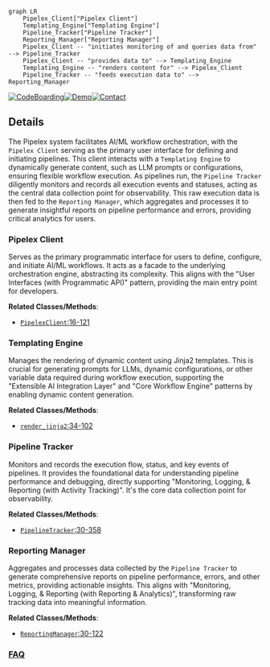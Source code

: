 ```mermaid
graph LR
    Pipelex_Client["Pipelex Client"]
    Templating_Engine["Templating Engine"]
    Pipeline_Tracker["Pipeline Tracker"]
    Reporting_Manager["Reporting Manager"]
    Pipelex_Client -- "initiates monitoring of and queries data from" --> Pipeline_Tracker
    Pipelex_Client -- "provides data to" --> Templating_Engine
    Templating_Engine -- "renders content for" --> Pipelex_Client
    Pipeline_Tracker -- "feeds execution data to" --> Reporting_Manager
```

[![CodeBoarding](https://img.shields.io/badge/Generated%20by-CodeBoarding-9cf?style=flat-square)](https://github.com/CodeBoarding/GeneratedOnBoardings)[![Demo](https://img.shields.io/badge/Try%20our-Demo-blue?style=flat-square)](https://www.codeboarding.org/demo)[![Contact](https://img.shields.io/badge/Contact%20us%20-%20contact@codeboarding.org-lightgrey?style=flat-square)](mailto:contact@codeboarding.org)

## Details

The Pipelex system facilitates AI/ML workflow orchestration, with the `Pipelex Client` serving as the primary user interface for defining and initiating pipelines. This client interacts with a `Templating Engine` to dynamically generate content, such as LLM prompts or configurations, ensuring flexible workflow execution. As pipelines run, the `Pipeline Tracker` diligently monitors and records all execution events and statuses, acting as the central data collection point for observability. This raw execution data is then fed to the `Reporting Manager`, which aggregates and processes it to generate insightful reports on pipeline performance and errors, providing critical analytics for users.

### Pipelex Client
Serves as the primary programmatic interface for users to define, configure, and initiate AI/ML workflows. It acts as a facade to the underlying orchestration engine, abstracting its complexity. This aligns with the "User Interfaces (with Programmatic API)" pattern, providing the main entry point for developers.


**Related Classes/Methods**:

- <a href="https://github.com/Pipelex/pipelex/blob/main/pipelex/client/client.py#L16-L121" target="_blank" rel="noopener noreferrer">`PipelexClient`:16-121</a>


### Templating Engine
Manages the rendering of dynamic content using Jinja2 templates. This is crucial for generating prompts for LLMs, dynamic configurations, or other variable data required during workflow execution, supporting the "Extensible AI Integration Layer" and "Core Workflow Engine" patterns by enabling dynamic content generation.


**Related Classes/Methods**:

- <a href="https://github.com/Pipelex/pipelex/blob/main/pipelex/tools/templating/jinja2_rendering.py#L34-L102" target="_blank" rel="noopener noreferrer">`render_jinja2`:34-102</a>


### Pipeline Tracker
Monitors and records the execution flow, status, and key events of pipelines. It provides the foundational data for understanding pipeline performance and debugging, directly supporting "Monitoring, Logging, & Reporting (with Activity Tracking)". It's the core data collection point for observability.


**Related Classes/Methods**:

- <a href="https://github.com/Pipelex/pipelex/blob/main/pipelex/pipeline/track/pipeline_tracker.py#L30-L358" target="_blank" rel="noopener noreferrer">`PipelineTracker`:30-358</a>


### Reporting Manager
Aggregates and processes data collected by the `Pipeline Tracker` to generate comprehensive reports on pipeline performance, errors, and other metrics, providing actionable insights. This aligns with "Monitoring, Logging, & Reporting (with Reporting & Analytics)", transforming raw tracking data into meaningful information.


**Related Classes/Methods**:

- <a href="https://github.com/Pipelex/pipelex/blob/main/pipelex/reporting/reporting_manager.py#L30-L122" target="_blank" rel="noopener noreferrer">`ReportingManager`:30-122</a>




### [FAQ](https://github.com/CodeBoarding/GeneratedOnBoardings/tree/main?tab=readme-ov-file#faq)

